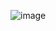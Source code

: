 ![image](https://user-images.githubusercontent.com/66316315/137934887-fbeec3d0-7d8a-4e92-af74-381c76452a49.png)
